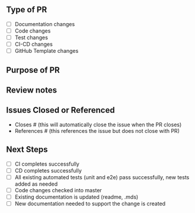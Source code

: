 ## Type of PR

- [ ] Documentation changes
- [ ] Code changes
- [ ] Test changes
- [ ] CI-CD changes
- [ ] GitHub Template changes

## Purpose of PR

## Review notes

## Issues Closed or Referenced

- Closes #<issue number> (this will automatically close the issue when the PR closes)
- References #<issue number> (this references the issue but does not close with PR)

## Next Steps
- [ ] CI completes successfully
- [ ] CD completes successfully
- [ ] All existing automated tests (unit and e2e) pass successfully, new tests added as needed
- [ ] Code changes checked into master
- [ ] Existing documentation is updated (readme, .mds)
- [ ] New documentation needed to support the change is created
